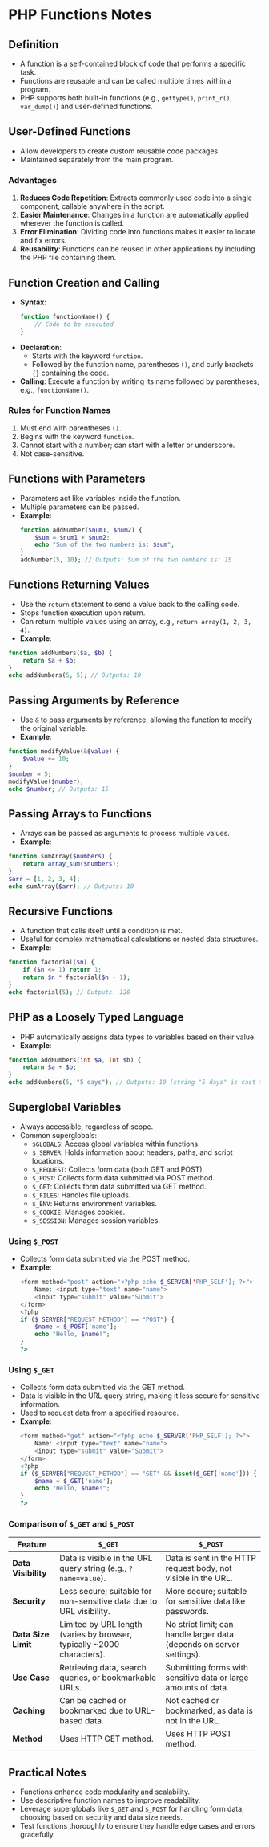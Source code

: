 # PHP Functions Notes

## Definition
- A function is a self-contained block of code that performs a specific task.
- Functions are reusable and can be called multiple times within a program.
- PHP supports both built-in functions (e.g., `gettype()`, `print_r()`, `var_dump()`) and user-defined functions.

## User-Defined Functions
- Allow developers to create custom reusable code packages.
- Maintained separately from the main program.

### Advantages
1. **Reduces Code Repetition**: Extracts commonly used code into a single component, callable anywhere in the script.
2. **Easier Maintenance**: Changes in a function are automatically applied wherever the function is called.
3. **Error Elimination**: Dividing code into functions makes it easier to locate and fix errors.
4. **Reusability**: Functions can be reused in other applications by including the PHP file containing them.

## Function Creation and Calling
- **Syntax**:
  ```php
  function functionName() {
      // Code to be executed
  }
  ```
- **Declaration**:
  - Starts with the keyword `function`.
  - Followed by the function name, parentheses `()`, and curly brackets `{}` containing the code.
- **Calling**: Execute a function by writing its name followed by parentheses, e.g., `functionName()`.

### Rules for Function Names
1. Must end with parentheses `()`.
2. Begins with the keyword `function`.
3. Cannot start with a number; can start with a letter or underscore.
4. Not case-sensitive.

## Functions with Parameters
- Parameters act like variables inside the function.
- Multiple parameters can be passed.
- **Example**:
  ```php
  function addNumber($num1, $num2) {
      $sum = $num1 + $num2;
      echo "Sum of the two numbers is: $sum";
  }
  addNumber(5, 10); // Outputs: Sum of the two numbers is: 15
  ```

## Functions Returning Values
- Use the `return` statement to send a value back to the calling code.
- Stops function execution upon return.
- Can return multiple values using an array, e.g., `return array(1, 2, 3, 4)`.
- **Example**:
```php
function addNumbers($a, $b) {
    return $a + $b;
}
echo addNumbers(5, 5); // Outputs: 10
```

## Passing Arguments by Reference
- Use `&` to pass arguments by reference, allowing the function to modify the original variable.
- **Example**:
```php
function modifyValue(&$value) {
    $value += 10;
}
$number = 5;
modifyValue($number);
echo $number; // Outputs: 15
```

## Passing Arrays to Functions
- Arrays can be passed as arguments to process multiple values.
- **Example**:
```php
function sumArray($numbers) {
    return array_sum($numbers);
}
$arr = [1, 2, 3, 4];
echo sumArray($arr); // Outputs: 10
```

## Recursive Functions
- A function that calls itself until a condition is met.
- Useful for complex mathematical calculations or nested data structures.
- **Example**:
```php
function factorial($n) {
    if ($n <= 1) return 1;
    return $n * factorial($n - 1);
}
echo factorial(5); // Outputs: 120
```

## PHP as a Loosely Typed Language
- PHP automatically assigns data types to variables based on their value.
- **Example**:
```php
function addNumbers(int $a, int $b) {
    return $a + $b;
}
echo addNumbers(5, "5 days"); // Outputs: 10 (string "5 days" is cast to int 5)
```

## Superglobal Variables
- Always accessible, regardless of scope.
- Common superglobals:
  - `$GLOBALS`: Access global variables within functions.
  - `$_SERVER`: Holds information about headers, paths, and script locations.
  - `$_REQUEST`: Collects form data (both GET and POST).
  - `$_POST`: Collects form data submitted via POST method.
  - `$_GET`: Collects form data submitted via GET method.
  - `$_FILES`: Handles file uploads.
  - `$_ENV`: Returns environment variables.
  - `$_COOKIE`: Manages cookies.
  - `$_SESSION`: Manages session variables.

### Using `$_POST`
- Collects form data submitted via the POST method.
- **Example**:
  ```php
  <form method="post" action="<?php echo $_SERVER['PHP_SELF']; ?>">
      Name: <input type="text" name="name">
      <input type="submit" value="Submit">
  </form>
  <?php
  if ($_SERVER["REQUEST_METHOD"] == "POST") {
      $name = $_POST['name'];
      echo "Hello, $name!";
  }
  ?>
  ```

### Using `$_GET`
- Collects form data submitted via the GET method.
- Data is visible in the URL query string, making it less secure for sensitive information.
- Used to request data from a specified resource.
- **Example**:
  ```php
  <form method="get" action="<?php echo $_SERVER['PHP_SELF']; ?>">
      Name: <input type="text" name="name">
      <input type="submit" value="Submit">
  </form>
  <?php
  if ($_SERVER["REQUEST_METHOD"] == "GET" && isset($_GET['name'])) {
      $name = $_GET['name'];
      echo "Hello, $name!";
  }
  ?>
  ```

### Comparison of `$_GET` and `$_POST`
| Feature                | `$_GET`                                                                 | `$_POST`                                                                |
|------------------------|-------------------------------------------------------------------------|-------------------------------------------------------------------------|
| **Data Visibility**    | Data is visible in the URL query string (e.g., `?name=value`).           | Data is sent in the HTTP request body, not visible in the URL.           |
| **Security**           | Less secure; suitable for non-sensitive data due to URL visibility.      | More secure; suitable for sensitive data like passwords.                 |
| **Data Size Limit**    | Limited by URL length (varies by browser, typically ~2000 characters).   | No strict limit; can handle larger data (depends on server settings).    |
| **Use Case**           | Retrieving data, search queries, or bookmarkable URLs.                   | Submitting forms with sensitive data or large amounts of data.           |
| **Caching**            | Can be cached or bookmarked due to URL-based data.                      | Not cached or bookmarked, as data is not in the URL.                    |
| **Method**             | Uses HTTP GET method.                                                   | Uses HTTP POST method.                                                  |

## Practical Notes
- Functions enhance code modularity and scalability.
- Use descriptive function names to improve readability.
- Leverage superglobals like `$_GET` and `$_POST` for handling form data, choosing based on security and data size needs.
- Test functions thoroughly to ensure they handle edge cases and errors gracefully.